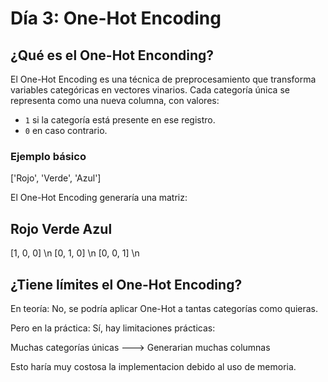 # Día 3: One-Hot Encoding

## ¿Qué es el One-Hot Enconding?

El One-Hot Encoding es una técnica de preprocesamiento que transforma variables categóricas en vectores vinarios. Cada categoría única se representa como una nueva columna, con valores:

* `1` si la categoría está presente en ese registro.
* `0` en caso contrario.

### Ejemplo básico

['Rojo', 'Verde', 'Azul']

El One-Hot Encoding generaría una matriz:

Rojo        Verde       Azul
---
 [1, 0, 0] \n
 [0, 1, 0] \n
 [0, 0, 1] \n
 ## ¿Tiene límites el One-Hot Encoding?

 En teoría:
 No, se podría aplicar One-Hot a tantas categorías como quieras.

 Pero en la práctica:
 Sí, hay limitaciones prácticas:

Muchas categorías únicas ---> Generarian muchas columnas

Esto haría muy costosa la implementacion debido al uso de memoria. 
